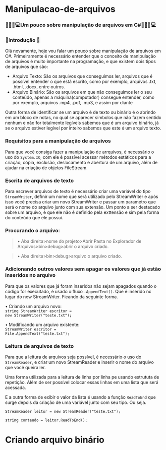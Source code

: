 # Manipulacao-de-arquivos
### 👨🏽‍💻💻Um pouco sobre manipulação de arquivos em C#👨🏽‍💻💻

### 📂Introdução 📖
Olá novamente, hoje vou falar um pouco sobre manipulação de arquivos em C#. Primeiramente é necessário entender que o conceito de manipulação de arquivos é muito importante na programação, e que existem dois tipos de arquivos que são:

<ul>
  <li>Arquivo Texto: São os arquivos que conseguimos ler, arquivos que é possível entender o que está escrito, como por exemplo, arquivos .txt, .html, .docx, entre outros.</li>
  <li>Arquivo Binário: São os arquivos em que não conseguimos ler o seu conteúdo, apenas a máquina(computador) consegue entender, como por exemplo, arquivos .mp4, .pdf, .mp3, e assim por diante</li>
</ul>

Outra forma de identificar se um arquivo é de texto ou binário é o abrindo em um bloco de notas, no qual se aparecer símbolos que não fazem sentido nenhum e não for totalmente legíveis sabemos que é um arquivo binário, já se o arquivo estiver legível por inteiro sabemos que este é um arquivo texto.

### Requisitos para a manipulação de arquivos

Para que você consiga fazer a manipulação de arrquivos, é necessário o uso do `System.IO`, com ele é possível acessar métodos estáticos para a criação, cópia, exclusão, deslocamento e abertura de um arquivo, além de ajudar na criação de objetos FileStream.

### Escrita de arquivos de texto
Para escrever arquivos de texto é necessário criar uma variável do tipo `StreamWriter`, definir um nome que será utilizado pelo StreamWriter e após isso você precisa criar um novo StreamWriter e passar um parametro que será o nome do arquivo junto com sua extensão. Um ponto a ser destacado sobre um arquivo, é que ele não é definido pela exttensão e sim pela forma do conteúdo que ele possui.

### Procurando o arquivo: 
>• Aba direita>nome do projeto>Abrir Pasta no Explorador de Arquivos>bin>debug>abrir o arquivo criado.

>• Aba direita>bin>debug>arquivo o arquivo criado.

### Adicionando outros valores sem apagar os valores que já estão inseridos no arquivo
Para que os valores que já foram inseridos não sejam apagados quando o código for executado, é usado o fluxo `.AppendText()`. Que é inserido no lugar do new StreamWriter. Ficando da seguinte forma.

• Criando um arquivo novo:<br>
<code>string StreamWriter escritor = new StreamWriter("teste.txt");</code>

• Modificando um arquivo existente:<br>
<code>StreamWriter escritor = File.AppendText("teste.txt");</code>

### Leitura de arquivos de texto

Para que a leitura de arquivos seja possível, é necessário o uso do `StreamReader`, e criar um novo StreamReader e inserir o nome do arquivo que você queira ler.

Uma forma utilizada para a leitura de linha por linha pe usando estrututa de repetição. Além de ser possível colocar essas linhas em uma lista que será acessada.

E a outra forma de exibir o valor da lista é usando a função `ReadToEnd` que surge depois da criação de uma variável junto com seu tipo. Ou seja.

<code>StreamReader leitor = new StreamReader("teste.txt");</code>

<code>string conteudo = leitor.ReadToEnd();</code>

# Criando arquivo binário
